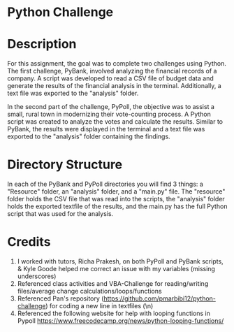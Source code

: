 # Python Challenge

# Description
For this assignment, the goal was to complete two challenges using Python. The first challenge, PyBank, involved analyzing the financial records of a company. A script was developed to read a CSV file of budget data and generate the results of the financial analysis in the terminal. Additionally, a text file was exported to the "analysis" folder.

In the second part of the challenge, PyPoll, the objective was to assist a small, rural town in modernizing their vote-counting process. A Python script was created to analyze the votes and calculate the results. Similar to PyBank, the results were displayed in the terminal and a text file was exported to the "analysis" folder containing the findings.

# Directory Structure
In each of the PyBank and PyPoll directories you will find 3 things: a "Resource" folder, an "analysis" folder, and a "main.py" file. The "resource" folder holds the CSV file that was read into the scripts, the "analysis" folder holds the exported textfile of the results, and the main.py has the full Python script that was used for the analysis.

# Credits
1. I worked with tutors, Richa Prakesh, on both PyPoll and PyBank scripts, & Kyle Goode helped me correct an issue with my variables (missing underscores)
2. Referenced class activities and VBA-Challenge for reading/writing files/average change calculations/loops/functions
3. Referenced Pan's repository (https://github.com/pmarbibi12/python-challenge) for coding a new line in textfiles (\n)
4. Referenced the following website for help with looping functions in Pypoll https://www.freecodecamp.org/news/python-looping-functions/ 


